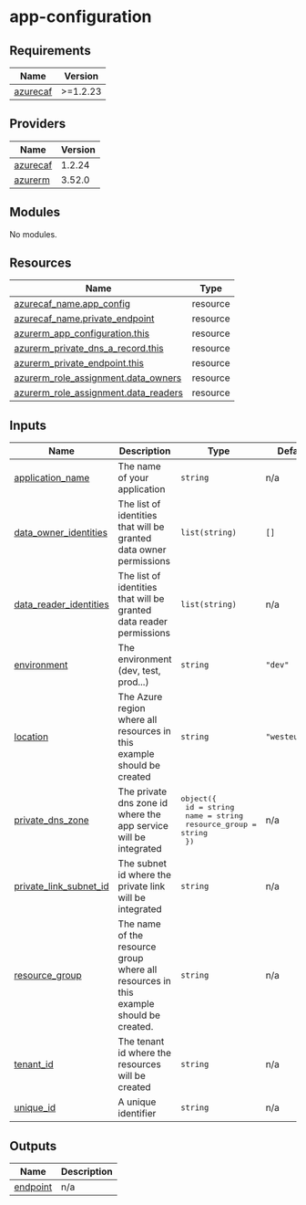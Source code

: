 # app-configuration

<!-- BEGINNING OF PRE-COMMIT-TERRAFORM DOCS HOOK -->
## Requirements

| Name | Version |
|------|---------|
| <a name="requirement_azurecaf"></a> [azurecaf](#requirement\_azurecaf) | >=1.2.23 |

## Providers

| Name | Version |
|------|---------|
| <a name="provider_azurecaf"></a> [azurecaf](#provider\_azurecaf) | 1.2.24 |
| <a name="provider_azurerm"></a> [azurerm](#provider\_azurerm) | 3.52.0 |

## Modules

No modules.

## Resources

| Name | Type |
|------|------|
| [azurecaf_name.app_config](https://registry.terraform.io/providers/aztfmod/azurecaf/latest/docs/resources/name) | resource |
| [azurecaf_name.private_endpoint](https://registry.terraform.io/providers/aztfmod/azurecaf/latest/docs/resources/name) | resource |
| [azurerm_app_configuration.this](https://registry.terraform.io/providers/hashicorp/azurerm/latest/docs/resources/app_configuration) | resource |
| [azurerm_private_dns_a_record.this](https://registry.terraform.io/providers/hashicorp/azurerm/latest/docs/resources/private_dns_a_record) | resource |
| [azurerm_private_endpoint.this](https://registry.terraform.io/providers/hashicorp/azurerm/latest/docs/resources/private_endpoint) | resource |
| [azurerm_role_assignment.data_owners](https://registry.terraform.io/providers/hashicorp/azurerm/latest/docs/resources/role_assignment) | resource |
| [azurerm_role_assignment.data_readers](https://registry.terraform.io/providers/hashicorp/azurerm/latest/docs/resources/role_assignment) | resource |

## Inputs

| Name | Description | Type | Default | Required |
|------|-------------|------|---------|:--------:|
| <a name="input_application_name"></a> [application\_name](#input\_application\_name) | The name of your application | `string` | n/a | yes |
| <a name="input_data_owner_identities"></a> [data\_owner\_identities](#input\_data\_owner\_identities) | The list of identities that will be granted data owner permissions | `list(string)` | `[]` | no |
| <a name="input_data_reader_identities"></a> [data\_reader\_identities](#input\_data\_reader\_identities) | The list of identities that will be granted data reader permissions | `list(string)` | n/a | yes |
| <a name="input_environment"></a> [environment](#input\_environment) | The environment (dev, test, prod...) | `string` | `"dev"` | no |
| <a name="input_location"></a> [location](#input\_location) | The Azure region where all resources in this example should be created | `string` | `"westeurope"` | no |
| <a name="input_private_dns_zone"></a> [private\_dns\_zone](#input\_private\_dns\_zone) | The private dns zone id where the app service will be integrated | <pre>object({<br>    id             = string<br>    name           = string<br>    resource_group = string<br>  })</pre> | n/a | yes |
| <a name="input_private_link_subnet_id"></a> [private\_link\_subnet\_id](#input\_private\_link\_subnet\_id) | The subnet id where the private link will be integrated | `string` | n/a | yes |
| <a name="input_resource_group"></a> [resource\_group](#input\_resource\_group) | The name of the resource group where all resources in this example should be created. | `string` | n/a | yes |
| <a name="input_tenant_id"></a> [tenant\_id](#input\_tenant\_id) | The tenant id where the resources will be created | `string` | n/a | yes |
| <a name="input_unique_id"></a> [unique\_id](#input\_unique\_id) | A unique identifier | `string` | n/a | yes |

## Outputs

| Name | Description |
|------|-------------|
| <a name="output_endpoint"></a> [endpoint](#output\_endpoint) | n/a |
<!-- END OF PRE-COMMIT-TERRAFORM DOCS HOOK -->
